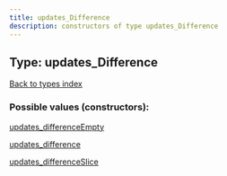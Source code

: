 ```yaml
---
title: updates_Difference
description: constructors of type updates_Difference
---
```

## Type: updates\_Difference  
[Back to types index](index.md)



### Possible values (constructors):

[updates\_differenceEmpty](../constructors/updates_differenceEmpty.md)  

[updates\_difference](../constructors/updates_difference.md)  

[updates\_differenceSlice](../constructors/updates_differenceSlice.md)  

